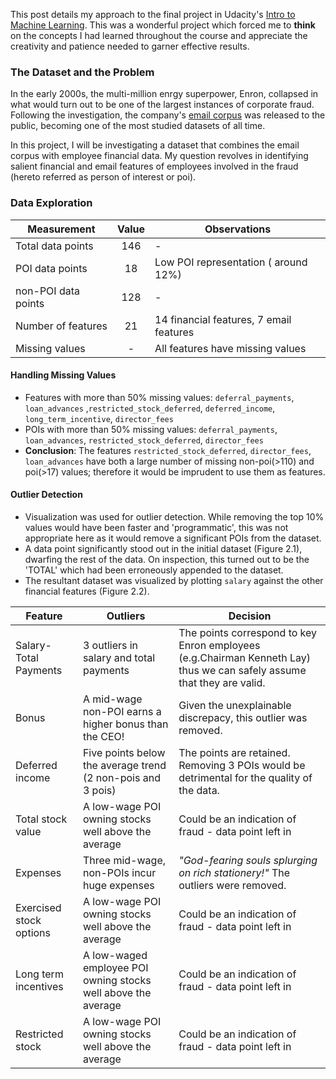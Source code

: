 This post details my approach to the final project in Udacity's [Intro to Machine Learning](https://www.udacity.com/course/viewer#!/c-ud120/l-3335698626/m-3316018628). This was a wonderful project which forced me to **think** on the concepts I had learned throughout the course and appreciate the creativity and patience needed to garner effective results.  

### The Dataset and the Problem
In the early 2000s, the multi-million enrgy superpower, Enron, collapsed in what would turn out to be one of the largest instances of corporate fraud. Following the investigation, the company's [email corpus](https://www.cs.cmu.edu/~./enron/) was released to the public, becoming one of the most studied datasets of all time.

In this project, I will be investigating a dataset that combines the email corpus with employee financial data. My question revolves in identifying salient financial and email features of employees involved in the fraud (hereto referred as person of interest or poi).

### Data Exploration

Measurement     | Value         | Observations
| ------------- |:-------------:| -----|
Total data points | 146 | -
POI data points | 18 | Low POI representation ( around 12%)
non-POI data points | 128 | - 
Number of features | 21 | 14 financial features, 7 email features
Missing values  |-|All features have missing values


#### Handling Missing Values
 - Features with more than 50% missing values: `deferral_payments`, `loan_advances` ,`restricted_stock_deferred`, `deferred_income`, `long_term_incentive`, `director_fees`
 - POIs with more than 50% missing values: `deferral_payments`, `loan_advances`, `restricted_stock_deferred`, `director_fees`
 - __Conclusion__: The features `restricted_stock_deferred`, `director_fees`, `loan_advances` have both a large number of missing non-poi(>110) and poi(>17) values; therefore it would be imprudent to use them as features.

#### Outlier Detection
 - Visualization was used for outlier detection. While removing the top 10% values would have been faster and 'programmatic', this was not appropriate here as it would remove a significant POIs from the dataset. 
 - A data point significantly stood out in the initial dataset (Figure 2.1), dwarfing the rest of the data. On inspection, this turned out to be the 'TOTAL' which had been erroneously appended to the dataset.
 - The resultant dataset was visualized by plotting `salary` against the other financial features (Figure 2.2).

Feature | Outliers | Decision
--- | --- | ---
Salary-Total Payments | 3 outliers in salary and total payments | The points correspond to key Enron employees (e.g.Chairman Kenneth Lay) thus we can safely assume that they are valid.
Bonus | A mid-wage non-POI earns a higher bonus than the CEO! | Given the unexplainable discrepacy, this outlier was removed.
Deferred income | Five points below the average trend (2 non-pois and 3 pois) | The points are retained. Removing 3 POIs would be detrimental for the quality of the data.
Total stock value | A low-wage POI owning stocks well above the average | Could be an indication of fraud - data point left in
Expenses | Three mid-wage, non-POIs incur huge expenses | *"God-fearing souls splurging on rich stationery!"* The outliers were removed.
Exercised stock options | A low-wage POI owning stocks well above the average | Could be an indication of fraud - data point left in
Long term incentives | A low-waged employee POI owning stocks well above the average | Could be an indication of fraud - data point left in
Restricted stock | A low-wage POI owning stocks well above the average | Could be an indication of fraud - data point left in

